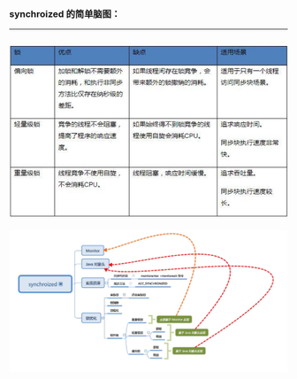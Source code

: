 ### synchroized 的简单脑图：
---
![imgage](https://github.com/codinglzc/day-day-up/raw/master/J.U.C/synchroized-01.png)
---
![imgage](https://github.com/codinglzc/day-day-up/raw/master/J.U.C/synchroized-02.png)
